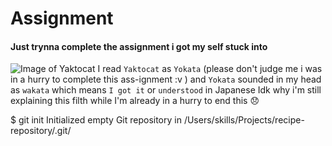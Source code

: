 # Assignment
#### Just trynna complete the assignment i got my self stuck into
![Image of Yaktocat](https://octodex.github.com/images/yaktocat.png)
I read `Yaktocat` as `Yokata` (please don't judge me i was in a hurry to complete this ass-ignment :v )
and `Yokata` sounded in my head as `wakata` which means `I got it` or `understood` in Japanese
Idk why i'm still explaining this filth while I'm already in a hurry to end this 😞  

$ git init
Initialized empty Git repository in /Users/skills/Projects/recipe-repository/.git/
